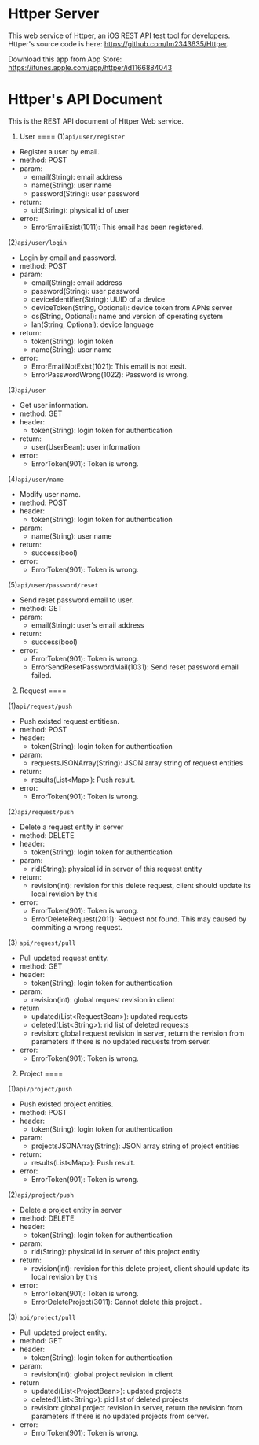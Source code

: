 # Httper Server
This web service of Httper, an iOS REST API test tool for developers. Httper's source code is here: https://github.com/lm2343635/Httper.

Download this app from App Store: https://itunes.apple.com/app/httper/id1166884043

# Httper's API Document
This is the REST API document of Httper Web service.

1. User
====
(1)`api/user/register`
   
  - Register a user by email.
  - method: POST
  - param: 
    - email(String): email address
    - name(String): user name
    - password(String): user password
  - return:
    - uid(String): physical id of user
  - error:
    - ErrorEmailExist(1011): This email has been registered.

(2)`api/user/login`
   
  - Login by email and password.
  - method: POST
  - param: 
    - email(String): email address
    - password(String): user password
    - deviceIdentifier(String): UUID of a device
    - deviceToken(String, Optional): device token from APNs server
    - os(String, Optional): name and version of operating system 
    - lan(String, Optional): device language
  - return:
    - token(String): login token
    - name(String): user name
  - error:
    - ErrorEmailNotExist(1021): This email is not exsit.
    - ErrorPasswordWrong(1022): Password is wrong.

(3)`api/user`

  - Get user information.
  - method: GET
  - header:
    - token(String): login token for authentication
  - return:
    - user(UserBean): user information
  - error:
    - ErrorToken(901): Token is wrong.

(4)`api/user/name`

  - Modify user name.
  - method: POST
  - header:
    - token(String): login token for authentication
  - param:
    - name(String): user name
  - return:
    - success(bool)
  - error:
    - ErrorToken(901): Token is wrong.

(5)`api/user/password/reset`

  - Send reset password email to user.
  - method: GET
  - param:
    - email(String): user's email address
  - return:
    - success(bool)
  - error:
    - ErrorToken(901): Token is wrong.
    - ErrorSendResetPasswordMail(1031): Send reset password email failed.

2. Request
====

(1)`api/request/push`

  - Push existed request entitiesn.
  - method: POST
  - header:
    - token(String): login token for authentication
  - param:
    - requestsJSONArray(String): JSON array string of request entities
  - return:
    - results(List\<Map>): Push result.
  - error:
    - ErrorToken(901): Token is wrong.
    
(2)`api/request/push`

  - Delete a request entity in server
  - method: DELETE
  - header:
    - token(String): login token for authentication
  - param:
    - rid(String): physical id in server of this request entity
  - return:
    - revision(int): revision for this delete request, client should update its local revision by this
  - error:
    - ErrorToken(901): Token is wrong.
    - ErrorDeleteRequest(2011): Request not found. This may caused by commiting a wrong request.
 
(3)	`api/request/pull`

  - Pull updated request entity.
  - method: GET
  - header:
    - token(String): login token for authentication
  - param:
    - revision(int): global request revision in client
  - return
    - updated(List\<RequestBean>): updated requests
    - deleted(List\<String>): rid list of deleted requests
    - revision: global request revision in server, return the revision from parameters if there is no updated requests from server.
  - error:
    - ErrorToken(901): Token is wrong.
 
 2. Project
====

(1)`api/project/push`

  - Push existed project entities.
  - method: POST
  - header:
    - token(String): login token for authentication
  - param:
    - projectsJSONArray(String): JSON array string of project entities
  - return:
    - results(List\<Map>): Push result.
  - error:
    - ErrorToken(901): Token is wrong.
    
(2)`api/project/push`

  - Delete a project entity in server
  - method: DELETE
  - header:
    - token(String): login token for authentication
  - param:
    - rid(String): physical id in server of this project entity
  - return:
    - revision(int): revision for this delete project, client should update its local revision by this
  - error:
    - ErrorToken(901): Token is wrong.
    - ErrorDeleteProject(3011): Cannot delete this project..
 
(3)	`api/project/pull`

  - Pull updated project entity.
  - method: GET
  - header:
    - token(String): login token for authentication
  - param:
    - revision(int): global project revision in client
  - return
    - updated(List\<ProjectBean>): updated projects
    - deleted(List\<String>): pid list of deleted projects
    - revision: global project revision in server, return the revision from parameters if there is no updated projects from server.
  - error:
    - ErrorToken(901): Token is wrong.